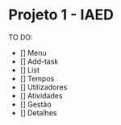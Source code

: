 # Projeto 1 - IAED

TO DO:
- [] Menu
- [] Add-task
- [] List
- [] Tempos
- [] Utilizadores
- [] Atividades
- [] Gestão
- [] Detalhes
